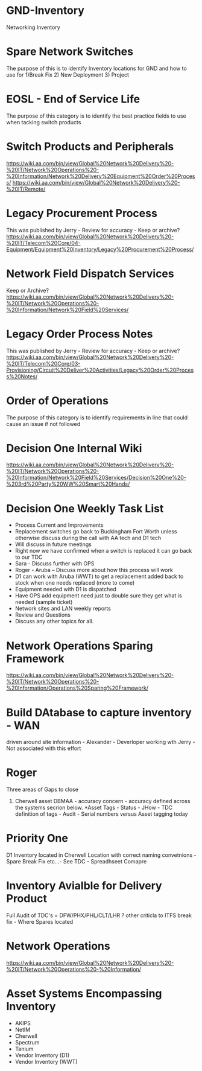 # GND-Inventory
Networking Inventory

# Spare Network Switches
The purpose of this is to identify Inventory locations for GND and how to use for 1)Break Fix 2) New Deployment 3) Project

# EOSL - End of Service Life
The purpose of this category is to identify the best practice fields to use when tacking switch products

# Switch Products and Peripherals
https://wiki.aa.com/bin/view/Global%20Network%20Delivery%20-%20IT/Network%20Operations%20-%20Information/Network%20Delivery%20Equipment%20Order%20Process/
https://wiki.aa.com/bin/view/Global%20Network%20Delivery%20-%20IT/Remote/

# Legacy Procurement Process
This was published by Jerry - Review for accuracy - Keep or archive?  https://wiki.aa.com/bin/view/Global%20Network%20Delivery%20-%20IT/Telecom%20Core/04-Equipment/Equipment%20Inventory/Legacy%20Procurement%20Process/

# Network Field Dispatch Services
Keep or Archive?  https://wiki.aa.com/bin/view/Global%20Network%20Delivery%20-%20IT/Network%20Operations%20-%20Information/Network%20Field%20Services/

# Legacy Order Process Notes
This was published by Jerry - Review for accuracy - Keep or archive?  https://wiki.aa.com/bin/view/Global%20Network%20Delivery%20-%20IT/Telecom%20Core/03-Provisioning/Circuit%20Deliver%20Activities/Legacy%20Order%20Process%20Notes/

# Order of Operations
The purpose of this category is to identify requirements in line that could cause an issue if not followed

# Decision One Internal Wiki
https://wiki.aa.com/bin/view/Global%20Network%20Delivery%20-%20IT/Network%20Operations%20-%20Information/Network%20Field%20Services/Decision%20One%20-%203rd%20Party%20WW%20Smart%20Hands/

# Decision One Weekly Task List
* Process Current and Improvements
* Replacement switches go back to Buckingham Fort Worth unless otherwise discuss during the call with AA tech and D1 tech
* Will discuss in future meetings
* Right now we have confirmed when a switch is replaced it can go back to our TDC
* Sara - Discuss further with OPS
* Roger - Aruba – Discuss more about how this process will work
* D1 can work with Aruba (WWT) to get a replacement added back to stock when one needs replaced (more to come) 
* Equipment needed with D1 is dispatched
* Have OPS add equipment need just to double sure they get what is needed (sample ticket)
* Network sites and LAN weekly reports
* Review and Questions
* Discuss any other topics for all. 

# Network Operations Sparing Framework
https://wiki.aa.com/bin/view/Global%20Network%20Delivery%20-%20IT/Network%20Operations%20-%20Information/Operations%20Sparing%20Framework/

# Build DAtabase to capture inventory - WAN
driven around site information - Alexander - Deverloper working wth Jerry - Not associated with this effort 

# Roger
Three areas of Gaps to close
1) Cherwell asset DBMAA - accuracy concern - accuracy defined across the systems secrion below.
*Asset Tags - Status - JHow - TDC definition of tags - Audit - Serial numbers versus Asset tagging today
# Priority One
D1 Inventory located in Cherwell Location with correct naming convetnions - Spare Break Fix etc...- See TDC - Spreadhseet Comapre
# Inventory Avialble for Delivery Product
Full Audit of TDC's = DFW/PHX/PHL/CLT/LHR ?  other criticla to ITFS break fix - Where Spares located


# Network Operations
https://wiki.aa.com/bin/view/Global%20Network%20Delivery%20-%20IT/Network%20Operations%20-%20Information/

# Asset Systems Encompassing Inventory
* AKIPS
* NetIM
* Cherwell
* Spectrum
* Tanium
* Vendor Inventory (D1)
* Vendor Inventory (WWT)
